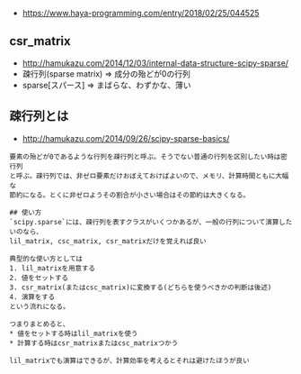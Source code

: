 - https://www.haya-programming.com/entry/2018/02/25/044525

## csr_matrix
- http://hamukazu.com/2014/12/03/internal-data-structure-scipy-sparse/
- 疎行列(sparse matrix) => 成分の殆どが0の行列
- sparse[スパース] => まばらな、わずかな、薄い


## 疎行列とは
- http://hamukazu.com/2014/09/26/scipy-sparse-basics/
```
要素の殆どが0であるような行列を疎行列と呼ぶ。そうでない普通の行列を区別したい時は密行列
と呼ぶ。疎行列では、非ゼロ要素だけおぼえておけばよいので、メモリ、計算時間ともに大幅な
節約になる。とくに非ゼロようその割合が小さい場合はその節約は大きくなる。

## 使い方
`scipy.sparse`には、疎行列を表すクラスがいくつかあるが、一般の行列について演算したいのなら、
lil_matrix, csc_matrix, csr_matrixだけを覚えれば良い

典型的な使い方としては
1. lil_matrixを用意する
2. 値をセットする
3. csr_matrix(またはcsc_matrix)に変換する(どちらを使うべきかの判断は後述)
4. 演算をする
という流れになる。

つまりまとめると、
* 値をセットする時はlil_matrixを使う
* 計算する時はcsr_matrixまたはcsc_matrixつかう

lil_matrixでも演算はできるが、計算効率を考えるとそれは避けたほうが良い
```

